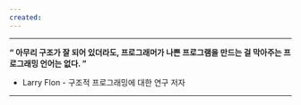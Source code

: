 ```yaml
---
created:
---
```


---

**“ 아무리 구조가 잘 되어 있더라도, 프로그래머가 나쁜 프로그램을 만드는 걸 막아주는 프로그래밍 언어는 없다. ”**
- Larry Flon - 구조적 프로그래밍에 대한 연구 저자



---